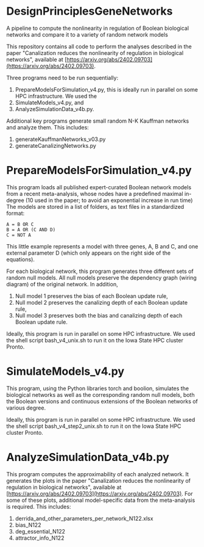# DesignPrinciplesGeneNetworks
A pipeline to compute the nonlinearity in regulation of Boolean biological networks and compare it to a variety of random network models

This repository contains all code to perform the analyses described in the paper "Canalization reduces the nonlinearity of regulation in biological networks", available at [https://arxiv.org/abs/2402.09703](https://arxiv.org/abs/2402.09703).

Three programs need to be run sequentially:
1. PrepareModelsForSimulation_v4.py, this is ideally run in parallel on some HPC infrastructure. We used the 
2. SimulateModels_v4.py, and
3. AnalyzeSimulationData_v4b.py.

Additional key programs generate small random N-K Kauffman networks and analyze them. This includes:
1. generateKauffmanNetworks_v03.py
2. generateCanalizingNetworks.py

# PrepareModelsForSimulation_v4.py
This program loads all published expert-curated Boolean network models from a recent meta-analysis, whose nodes have a predefined maximal in-degree (10 used in the paper; to avoid an exponential increase in run time) The models are stored in a list of folders, as text files in a standardized format:
```text
A = B OR C
B = A OR (C AND D)
C = NOT A
```
This little example represents a model with three genes, A, B and C, and one external parameter D (which only appears on the right side of the equations).

For each biological network, this program generates three different sets of random null models. All null models preserve the dependency graph (wiring diagram) of the original network. In addition,
1. Null model 1 preserves the bias of each Boolean update rule, 
2. Null model 2 preserves the canalizing depth of each Boolean update rule,
3. Null model 3 preserves both the bias and canalizing depth  of each Boolean update rule.

Ideally, this program is run in parallel on some HPC infrastructure. We used the shell script bash_v4_unix.sh to run it on the Iowa State HPC cluster Pronto.

# SimulateModels_v4.py
This program, using the Python libraries torch and boolion, simulates the biological networks as well as the corresponding random null models, both the Boolean versions and continuous extensions of the Boolean networks of various degree. 

Ideally, this program is run in parallel on some HPC infrastructure. We used the shell script bash_v4_step2_unix.sh to run it on the Iowa State HPC cluster Pronto.

# AnalyzeSimulationData_v4b.py
This program computes the approximability of each analyzed network. It generates the plots in the paper "Canalization reduces the nonlinearity of regulation in biological networks", available at [https://arxiv.org/abs/2402.09703](https://arxiv.org/abs/2402.09703). For some of these plots, additional model-specific data from the meta-analysis is required. This includes:
1. derrida_and_other_parameters_per_network_N122.xlsx
2. bias_N122
3. deg_essential_N122
4. attractor_info_N122


 

